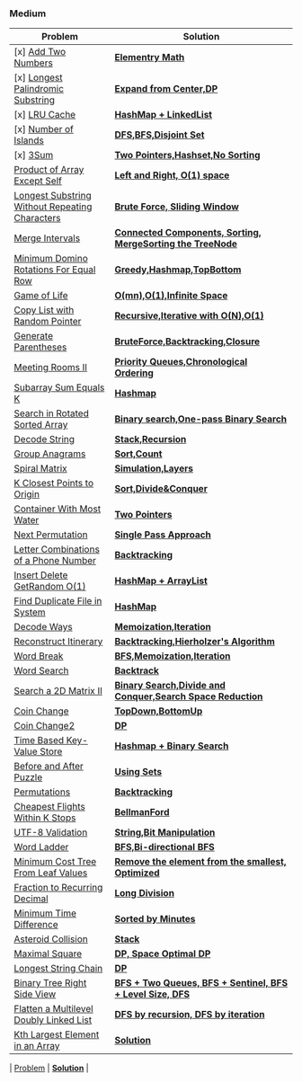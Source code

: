 ### Medium

| Problem | Solution |
| ------------ |  ------------ |
| [x] [Add Two Numbers](https://leetcode.com/problems/add-two-numbers/) | [**Elementry Math**](medium/Add_Two_Numbers) |
| [x] [Longest Palindromic Substring](https://leetcode.com/problems/longest-palindromic-substring/) | [**Expand from Center,DP**](medium/Longest_Palindromic_Substring) |
| [x] [LRU Cache](https://leetcode.com/problems/lru-cache/) | [**HashMap + LinkedList**](medium/LRU) |
| [x] [Number of Islands](https://leetcode.com/problems/number-of-islands/) | [**DFS,BFS,Disjoint Set**](medium/Number_of_Islands) |
| [x] [3Sum](https://leetcode.com/problems/3sum/) | [**Two Pointers,Hashset,No Sorting**](medium/3Sum) |
| [Product of Array Except Self](https://leetcode.com/problems/product-of-array-except-self/) | [**Left and Right, O(1) space**](medium/Product_of_Array_Except_Self) |
| [Longest Substring Without Repeating Characters](https://leetcode.com/problems/longest-substring-without-repeating-characters/submissions/) | [**Brute Force, Sliding Window**]() |
| [Merge Intervals](https://leetcode.com/problems/merge-intervals/) | [**Connected Components, Sorting, MergeSorting the TreeNode**](medium/Merge_Intervals) |
| [Minimum Domino Rotations For Equal Row](https://leetcode.com/problems/minimum-domino-rotations-for-equal-row/) | [**Greedy,Hashmap,TopBottom**](medium/Minimum_Domino_Rotations_For_Equal_Row) |
| [Game of Life](https://leetcode.com/problems/game-of-life/) | [**O(mn),O(1),Infinite Space**](medium/Game_of_Life) |
| [Copy List with Random Pointer](https://leetcode.com/problems/copy-list-with-random-pointer/) | [**Recursive,Iterative with O(N),O(1)**](medium/Copy_List_with_Random_Pointer) |
| [Generate Parentheses](https://leetcode.com/problems/generate-parentheses/) | [**BruteForce,Backtracking,Closure**](medium/Generate_Parentheses) |
| [Meeting Rooms II](https://leetcode.com/problems/meeting-rooms-ii/) | [**Priority Queues,Chronological Ordering**](medium/Meeting_Rooms_II) |
| [Subarray Sum Equals K](https://leetcode.com/problems/subarray-sum-equals-k/) | [**Hashmap**](medium/Subarray_Sum_Equals_K) |
| [Search in Rotated Sorted Array](https://leetcode.com/problems/search-in-rotated-sorted-array/) | [**Binary search,One-pass Binary Search**](medium/Search_in_Rotated_Sorted_Array) |
| [Decode String](https://leetcode.com/problems/decode-string/) | [**Stack,Recursion**](medium/Decode_String) |
| [Group Anagrams](https://leetcode.com/problems/group-anagrams/) | [**Sort,Count**](medium/Group_Anagrams) |
| [Spiral Matrix](https://leetcode.com/problems/spiral-matrix/) | [**Simulation,Layers**](medium/Spiral_Matrix) |
| [K Closest Points to Origin](https://leetcode.com/problems/k-closest-points-to-origin/) | [**Sort,Divide&Conquer**](medium/K_Closest_Points_to_Origin) |
| [Container With Most Water](https://leetcode.com/problems/container-with-most-water/) | [**Two Pointers**](medium/Container_With_Most_Water) |
| [Next Permutation](https://leetcode.com/problems/next-permutation/) | [**Single Pass Approach**](medium/Next_Permutation) |
| [Letter Combinations of a Phone Number](https://leetcode.com/problems/letter-combinations-of-a-phone-number/) | [**Backtracking**](medium/Letter_Combinations_of_a_Phone_Number) |
| [Insert Delete GetRandom O(1)](https://leetcode.com/problems/insert-delete-getrandom-o1/) | [**HashMap + ArrayList**](medium/Insert_Delete_GetRandom) |
| [Find Duplicate File in System](https://leetcode.com/problems/find-duplicate-file-in-system/) | [**HashMap**](medium/Find_Duplicate_File_in_System) |
| [Decode Ways](https://leetcode.com/problems/decode-ways/) | [**Memoization,Iteration**](medium/Decode_Ways) |
| [Reconstruct Itinerary](https://leetcode.com/problems/reconstruct-itinerary/) | [**Backtracking,Hierholzer's Algorithm**](medium/Reconstruct_Itinerary) |
| [Word Break](https://leetcode.com/problems/word-break/) | [**BFS,Memoization,Iteration**](medium/Word_Break) |
| [Word Search](https://leetcode.com/problems/word-search/) | [**Backtrack**](medium/Word_Search) |
| [Search a 2D Matrix II](https://leetcode.com/problems/search-a-2d-matrix-ii/) | [**Binary Search,Divide and Conquer,Search Space Reduction**](medium/Search_a_2D_Matrix_II) |
| [Coin Change](https://leetcode.com/problems/coin-change/) | [**TopDown,BottomUp**](medium/Coin_Change) |
| [Coin Change2](https://leetcode.com/problems/coin-change-2/) | [**DP**](medium/Coin_Change_2) |
| [Time Based Key-Value Store](https://leetcode.com/problems/time-based-key-value-store/) | [**Hashmap + Binary Search**](medium/Time_Based_Key_Value_Store) |
| [Before and After Puzzle](https://leetcode.com/problems/before-and-after-puzzle/) | [**Using Sets**](medium/Before_and_after_Puzzle) |
| [Permutations](https://leetcode.com/problems/permutations/) | [**Backtracking**](medium/Permutation) |
| [Cheapest Flights Within K Stops](https://leetcode.com/problems/cheapest-flights-within-k-stops/) | [**BellmanFord**](medium/Cheapest_Flights_Within_K_Stops) |
| [UTF-8 Validation](https://leetcode.com/problems/utf-8-validation/) | [**String,Bit Manipulation**](medium/UTF-8_Validation) |
| [Word Ladder](https://leetcode.com/problems/word-ladder/) | [**BFS,Bi-directional BFS**](medium/Word_Ladder) |
| [Minimum Cost Tree From Leaf Values](https://leetcode.com/problems/minimum-cost-tree-from-leaf-values/) | [**Remove the element from the smallest, Optimized**](medium/Minimum_Cost_Tree_From_Leaf_Values) |
| [Fraction to Recurring Decimal](https://leetcode.com/problems/fraction-to-recurring-decimal/) | [**Long Division**](medium/Fraction_to_Recurring_Decimal) |
| [Minimum Time Difference](https://leetcode.com/problems/minimum-time-difference/) | [**Sorted by Minutes**](medium/Minimum_Time_Difference) |
| [Asteroid Collision](https://leetcode.com/problems/asteroid-collision/) | [**Stack**](medium/Asteroid_Collision) |
| [Maximal Square](https://leetcode.com/problems/maximal-square/) | [**DP, Space Optimal DP**](medium/Maximal_Square) |
| [Longest String Chain](https://leetcode.com/problems/longest-string-chain/) | [**DP**]() |
| [Binary Tree Right Side View](https://leetcode.com/problems/binary-tree-right-side-view/) | [**BFS + Two Queues, BFS + Sentinel, BFS + Level Size, DFS**](medium/Binary_Tree_Right_Side_View) |
| [Flatten a Multilevel Doubly Linked List](https://leetcode.com/problems/flatten-a-multilevel-doubly-linked-list/) | [**DFS by recursion, DFS by iteration**](medium/Flatten_a_Multilevel_Doubly_Linked_List) |
| [Kth Largest Element in an Array](https://leetcode.com/problems/kth-largest-element-in-an-array/) | [**Solution**](medium/Kth_Largest_Element_in_an_Array) |

| [Problem]() | [**Solution**]() |